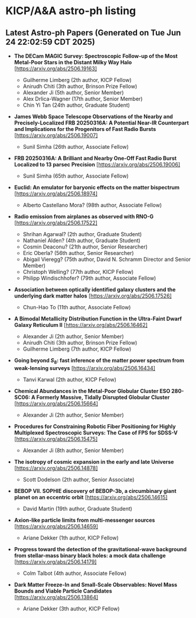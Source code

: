 # KICP/A&A astro-ph listing

## Latest Astro-ph Papers (Generated on Tue Jun 24 22:02:59 CDT 2025)

- **The DECam MAGIC Survey: Spectroscopic Follow-up of the Most Metal-Poor Stars in the Distant Milky Way Halo**
[https://arxiv.org/abs/2506.19163]
  + Guilherme Limberg (2th author, KICP Fellow)
  + Anirudh Chiti (3th author, Brinson Prize Fellow)
  + Alexander Ji (5th author, Senior Member)
  + Alex Drlica-Wagner (17th author, Senior Member)
  + Chin Yi Tan (24th author, Graduate Student)

- **James Webb Space Telescope Observations of the Nearby and Precisely-Localized FRB 20250316A: A Potential Near-IR Counterpart and Implications for the Progenitors of Fast Radio Bursts**
[https://arxiv.org/abs/2506.19007]
  + Sunil Simha (26th author, Associate Fellow)

- **FRB 20250316A: A Brilliant and Nearby One-Off Fast Radio Burst Localized to 13 parsec Precision**
[https://arxiv.org/abs/2506.19006]
  + Sunil Simha (65th author, Associate Fellow)

- **Euclid: An emulator for baryonic effects on the matter bispectrum**
[https://arxiv.org/abs/2506.18974]
  + Alberto Castellano Mora? (98th author, Associate Fellow)

- **Radio emission from airplanes as observed with RNO-G**
[https://arxiv.org/abs/2506.17522]
  + Shrihan Agarwal? (2th author, Graduate Student)
  + Nathaniel Alden? (4th author, Graduate Student)
  + Cosmin Deaconu? (21th author, Senior Researcher)
  + Eric Oberla? (56th author, Senior Researcher)
  + Abigail Vieregg? (75th author, David N. Schramm Director and Senior Member)
  + Christoph Welling? (77th author, KICP Fellow)
  + Philipp Windischhofer? (79th author, Associate Fellow)

- **Association between optically identified galaxy clusters and the underlying dark matter halos**
[https://arxiv.org/abs/2506.17526]
  + Chun-Hao To (11th author, Associate Fellow)

- **A Bimodal Metallicity Distribution Function in the Ultra-Faint Dwarf Galaxy Reticulum II**
[https://arxiv.org/abs/2506.16462]
  + Alexander Ji (2th author, Senior Member)
  + Anirudh Chiti (3th author, Brinson Prize Fellow)
  + Guilherme Limberg (7th author, KICP Fellow)

- **Going beyond $S_8$: fast inference of the matter power spectrum from weak-lensing surveys**
[https://arxiv.org/abs/2506.16434]
  + Tanvi Karwal (2th author, KICP Fellow)

- **Chemical Abundances in the Metal-Poor Globular Cluster ESO 280-SC06: A Formerly Massive, Tidally Disrupted Globular Cluster**
[https://arxiv.org/abs/2506.15664]
  + Alexander Ji (2th author, Senior Member)

- **Procedures for Constraining Robotic Fiber Positioning for Highly Multiplexed Spectroscopic Surveys: The Case of FPS for SDSS-V**
[https://arxiv.org/abs/2506.15475]
  + Alexander Ji (8th author, Senior Member)

- **The isotropy of cosmic expansion in the early and late Universe**
[https://arxiv.org/abs/2506.14878]
  + Scott Dodelson (2th author, Senior Associate)

- **BEBOP VII. SOPHIE discovery of BEBOP-3b, a circumbinary giant planet on an eccentric orbit**
[https://arxiv.org/abs/2506.14615]
  + David Martin (19th author, Graduate Student)

- **Axion-like particle limits from multi-messenger sources**
[https://arxiv.org/abs/2506.14659]
  + Ariane Dekker (1th author, KICP Fellow)

- **Progress toward the detection of the gravitational-wave background from stellar-mass binary black holes: a mock data challenge**
[https://arxiv.org/abs/2506.14179]
  + Colm Talbot (4th author, Associate Fellow)

- **Dark Matter Freeze-In and Small-Scale Observables: Novel Mass Bounds and Viable Particle Candidates**
[https://arxiv.org/abs/2506.13864]
  + Ariane Dekker (3th author, KICP Fellow)

